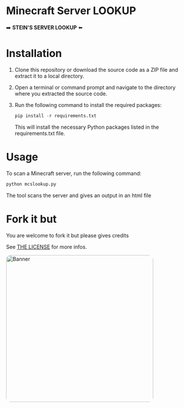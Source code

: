 # Minecraft Server LOOKUP

➡️ **STEIN'S SERVER LOOKUP** ⬅️

<h1>Installation</h1>

1. Clone this repository or download the source code as a ZIP file and extract it to a local directory.
2. Open a terminal or command prompt and navigate to the directory where you extracted the source code.
3. Run the following command to install the required packages:

    ```python
    pip install -r requirements.txt
    ```
    This will install the necessary Python packages listed in the requirements.txt file.

<h1>Usage</h1>

To scan a Minecraft server, run the following command:
```python
python mcslookup.py
```
The tool scans the server and gives an output in an html file

<h1>Fork it but</h1>

You are welcome to fork it but please gives credits


See <a href="https://github.com/IamSTEINI/minecraft-server-scanner/blob/main/LICENSE">THE LICENSE</a> for more infos.

<img align="center" style="border-radius:12px;width:400px" src="https://i.imgur.com/jWKgRlY.png" alt="Banner"/>
